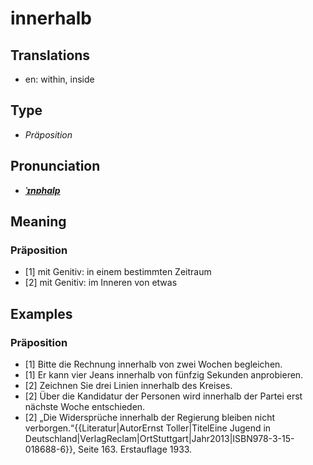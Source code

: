 # innerhalb
## Translations
- en: within, inside
## Type
- _Präposition_
## Pronunciation
- **_[ˈɪnɐhalp](https://commons.wikimedia.org/wiki/File:De-innerhalb.ogg)_**
## Meaning
### Präposition
- [1] mit Genitiv: in einem bestimmten Zeitraum
- [2] mit Genitiv: im Inneren von etwas
## Examples
### Präposition
- [1] Bitte die Rechnung innerhalb von zwei Wochen begleichen.
- [1] Er kann vier Jeans innerhalb von fünfzig Sekunden anprobieren.
- [2] Zeichnen Sie drei Linien innerhalb des Kreises.
- [2] Über die Kandidatur der Personen wird innerhalb der Partei erst nächste Woche entschieden.
- [2] „Die Widersprüche innerhalb der Regierung bleiben nicht verborgen.“<ref>{{Literatur|AutorErnst Toller|TitelEine Jugend in Deutschland|VerlagReclam|OrtStuttgart|Jahr2013|ISBN978-3-15-018688-6}}, Seite 163. Erstauflage 1933.</ref>
